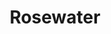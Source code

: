 ---
title: Rosewater
year: 2021
description: rosewater description. 
featured_image: /images/2022/January/minty/minty-1.jpg
price: $360 USD  |  $455 CAD
paypal-button-id: QZSWZA7M5QVHG
collection: the Fresh Start Collection
images-folder: /images/2021/december-shop/rosewater
layout: painting-collection-left
materials: acrylic, pencil & crayon on canvas
size: 24 x 30"
---